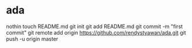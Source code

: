 ada
===

nothin
touch README.md
git init
git add README.md
git commit -m "first commit"
git remote add origin https://github.com/rendystyawan/ada.git
git push -u origin master

